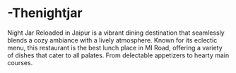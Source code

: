 # -Thenightjar
Night Jar Reloaded in Jaipur is a vibrant dining destination that seamlessly blends a cozy ambiance with a lively atmosphere. Known for its eclectic menu, this restaurant is the best lunch place in MI Road, offering a variety of dishes that cater to all palates. From delectable appetizers to hearty main courses.
